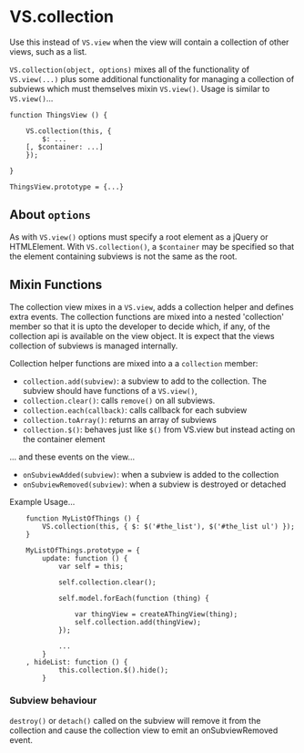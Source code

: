 # VS.collection

Use this instead of ``VS.view`` when the view will contain a collection of other views, such as a list.

``VS.collection(object, options)`` mixes all of the functionality of ``VS.view(...)`` plus some additional functionality for managing a collection of subviews which must themselves mixin ``VS.view()``. Usage is similar to ``VS.view()``...

	function ThingsView () {
		
		VS.collection(this, {
			$: ...
		[, $container: ...]
		});

	}

	ThingsView.prototype = {...}	

## About ``options``

As with ``VS.view()`` options must specify a root element as a jQuery or HTMLElement. With ``VS.collection()``, a ``$container`` may be specified so that the element containing subviews is not the same as the root.

## Mixin Functions

The collection view mixes in a ``VS.view``, adds a collection helper and defines extra events. The collection functions are mixed into a nested 'collection' member so that it is upto the developer to decide which, if any, of the collection api is available on the view object. It is expect that the views collection of subviews is managed internally.

Collection helper functions are mixed into a a ``collection`` member:

* ``collection.add(subview)``: a subview to add to the collection. The subview should have functions of a ``VS.view()``,
* ``collection.clear()``: calls ``remove()`` on all subviews.
* ``collection.each(callback)``: calls callback for each subview
* ``collection.toArray()``: returns an array of subviews
* ``collection.$()``: behaves just like ``$()`` from VS.view but instead acting on the container element

... and these events on the view...	

* ``onSubviewAdded(subview)``: when a subview is added to the collection
* ``onSubviewRemoved(subview)``: when a subview is destroyed or detached 

Example Usage...

		function MyListOfThings () {
			VS.collection(this, { $: $('#the_list'), $('#the_list ul') });
		}
		
		MyListOfThings.prototype = {
			update: function () {
				var self = this;
				
				self.collection.clear();
				
				self.model.forEach(function (thing) {
					
					var thingView = createAThingView(thing);
					self.collection.add(thingView);
				});
				
				...
			}
		, hideList: function () {
				this.collection.$().hide();
			}

### Subview behaviour

``destroy()`` or ``detach()`` called on the subview will remove it from the collection and cause the collection view to emit an onSubviewRemoved event.



